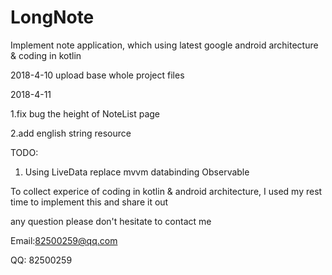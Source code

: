 # LongNote
Implement note application, which using latest google android architecture &amp; coding in kotlin  

2018-4-10 upload base whole project files

2018-4-11 

1.fix bug the height of NoteList page

2.add english string resource

TODO:

1. Using LiveData replace mvvm databinding Observable

To collect experice of coding in kotlin & android architecture, I used my rest time to implement this and share it out

any question please don't hesitate to contact me 

Email:82500259@qq.com

QQ:   82500259
